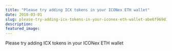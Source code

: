 ```yaml
---
title: "Please try adding ICX tokens in your ICONex ETH wallet"
date: 2018-03-01
slug: please-try-adding-icx-tokens-in-your-iconex-eth-wallet-abe6f969d1fb
description:
featured_image:
---
```


Please try adding ICX tokens in your ICONex ETH wallet

